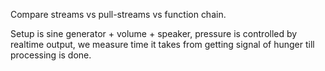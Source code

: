 Compare streams vs pull-streams vs function chain.

Setup is sine generator + volume + speaker, pressure is controlled by realtime output, we measure time it takes from getting signal of hunger till processing is done.
